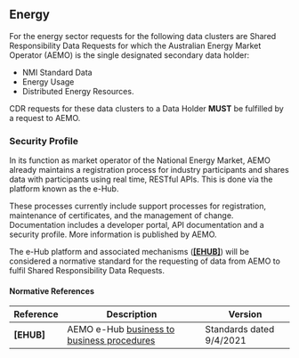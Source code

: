 
## Energy

For the energy sector requests for the following data clusters are Shared Responsibility Data Requests for which the Australian Energy Market Operator (AEMO) is the single designated secondary data holder:

* NMI Standard Data
* Energy Usage
* Distributed Energy Resources.

CDR requests for these data clusters to a Data Holder **MUST** be fulfilled by a request to AEMO.

<h3 id="shared-responsibility_energy_security-profile">Security Profile</h3>

In its function as market operator of the National Energy Market, AEMO already maintains a
registration process for industry participants and shares data with participants using real time,
RESTful APIs. This is done via the platform known as the e-Hub.

These processes currently include support processes for registration, maintenance of certificates,
and the management of change. Documentation includes a developer portal, API documentation
and a security profile. More information is published by AEMO.


The e-Hub platform and associated mechanisms (**[[EHUB]](#nref-EHUB)**) will be considered a normative standard for the requesting of data from AEMO to fulfil Shared Responsibility Data Requests.

<h4 id="shared-responsibility_energy_normative-references">Normative References</h4>

| **Reference** | **Description** | **Version** |
| --- | --- | --- |
| <a id="nref-EHUB"></a>**[EHUB]** | AEMO e-Hub [business to business procedures](https://aemo.com.au/en/energy-systems/market-it-systems/electricity-system-guides/participant-it-interfaces)| Standards dated 9/4/2021
